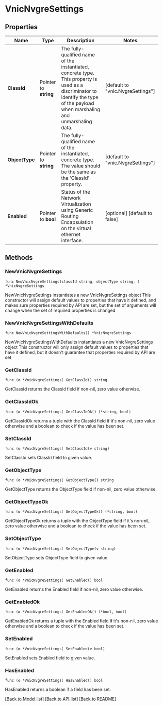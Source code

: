 # VnicNvgreSettings

## Properties

Name | Type | Description | Notes
------------ | ------------- | ------------- | -------------
**ClassId** | Pointer to **string** | The fully-qualified name of the instantiated, concrete type. This property is used as a discriminator to identify the type of the payload when marshaling and unmarshaling data. | [default to "vnic.NvgreSettings"]
**ObjectType** | Pointer to **string** | The fully-qualified name of the instantiated, concrete type. The value should be the same as the &#39;ClassId&#39; property. | [default to "vnic.NvgreSettings"]
**Enabled** | Pointer to **bool** | Status of the Network Virtualization using Generic Routing Encapsulation on the virtual ethernet interface. | [optional] [default to false]

## Methods

### NewVnicNvgreSettings

`func NewVnicNvgreSettings(classId string, objectType string, ) *VnicNvgreSettings`

NewVnicNvgreSettings instantiates a new VnicNvgreSettings object
This constructor will assign default values to properties that have it defined,
and makes sure properties required by API are set, but the set of arguments
will change when the set of required properties is changed

### NewVnicNvgreSettingsWithDefaults

`func NewVnicNvgreSettingsWithDefaults() *VnicNvgreSettings`

NewVnicNvgreSettingsWithDefaults instantiates a new VnicNvgreSettings object
This constructor will only assign default values to properties that have it defined,
but it doesn't guarantee that properties required by API are set

### GetClassId

`func (o *VnicNvgreSettings) GetClassId() string`

GetClassId returns the ClassId field if non-nil, zero value otherwise.

### GetClassIdOk

`func (o *VnicNvgreSettings) GetClassIdOk() (*string, bool)`

GetClassIdOk returns a tuple with the ClassId field if it's non-nil, zero value otherwise
and a boolean to check if the value has been set.

### SetClassId

`func (o *VnicNvgreSettings) SetClassId(v string)`

SetClassId sets ClassId field to given value.


### GetObjectType

`func (o *VnicNvgreSettings) GetObjectType() string`

GetObjectType returns the ObjectType field if non-nil, zero value otherwise.

### GetObjectTypeOk

`func (o *VnicNvgreSettings) GetObjectTypeOk() (*string, bool)`

GetObjectTypeOk returns a tuple with the ObjectType field if it's non-nil, zero value otherwise
and a boolean to check if the value has been set.

### SetObjectType

`func (o *VnicNvgreSettings) SetObjectType(v string)`

SetObjectType sets ObjectType field to given value.


### GetEnabled

`func (o *VnicNvgreSettings) GetEnabled() bool`

GetEnabled returns the Enabled field if non-nil, zero value otherwise.

### GetEnabledOk

`func (o *VnicNvgreSettings) GetEnabledOk() (*bool, bool)`

GetEnabledOk returns a tuple with the Enabled field if it's non-nil, zero value otherwise
and a boolean to check if the value has been set.

### SetEnabled

`func (o *VnicNvgreSettings) SetEnabled(v bool)`

SetEnabled sets Enabled field to given value.

### HasEnabled

`func (o *VnicNvgreSettings) HasEnabled() bool`

HasEnabled returns a boolean if a field has been set.


[[Back to Model list]](../README.md#documentation-for-models) [[Back to API list]](../README.md#documentation-for-api-endpoints) [[Back to README]](../README.md)


